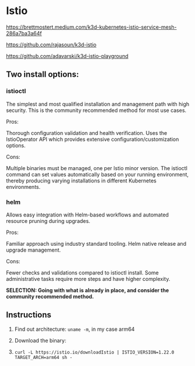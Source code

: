 # Istio

https://brettmostert.medium.com/k3d-kubernetes-istio-service-mesh-286a7ba3a64f

https://github.com/rajasoun/k3d-istio

https://github.com/adavarski/k3d-istio-playground

## Two install options:
### istioctl

The simplest and most qualified installation and management path with high security. This is the community recommended method for most use cases.

Pros:

Thorough configuration validation and health verification.
Uses the IstioOperator API which provides extensive configuration/customization options.

Cons:

Multiple binaries must be managed, one per Istio minor version.
The istioctl command can set values automatically based on your running environment, thereby producing varying installations in different Kubernetes environments.

### helm 
Allows easy integration with Helm-based workflows and automated resource pruning during upgrades.

Pros:

Familiar approach using industry standard tooling.
Helm native release and upgrade management.

Cons:

Fewer checks and validations compared to istioctl install.
Some administrative tasks require more steps and have higher complexity.

**SELECTION: Going with what is already in place, and consider the community recommended method.**

## Instructions

1. Find out architecture: `uname -m`, in my case arm64

1. Download the binary:
  1. `curl -L https://istio.io/downloadIstio | ISTIO_VERSION=1.22.0 TARGET_ARCH=arm64 sh -`
